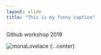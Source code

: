 ```yaml
---
layout: slide
title: "This is my funny caption"
---
```


Github workshop 2019

![monaLovelace](https://octodex.github.com/images/mona-lovelace.jpg)
{: .center}
